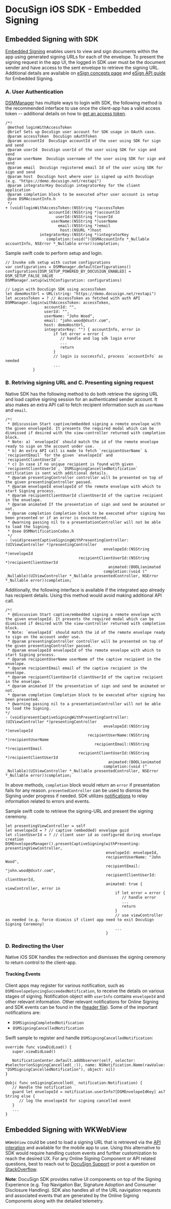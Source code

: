 
# DocuSign iOS SDK - Embedded Signing

## Embedded Signing with SDK

[Embedded Signing](https://developers.docusign.com/docs/esign-rest-api/esign101/concepts/embedding/) enables users to view and sign documents within the app using generated signing URLs for each of the envelope. To present the signing request in the app UI, the logged in SDK user must be the document sender and have access to the sent envelope to retrieve the signing URL. Additional details are available on [eSign concepts page](https://developers.docusign.com/docs/esign-rest-api/esign101/concepts/embedding/) and [eSign API guide](https://developers.docusign.com/docs/esign-rest-api/how-to/request-signature-in-app-embedded/) for Embedded Signing. 

### A. User Authentication 

[DSMManager](https://github.com/docusign/native-ios-sdk/blob/master/DocuSignSDK.framework/Headers/DSMManager.h) has multiple ways to login with SDK, the following method is the recommended interface to use once the client-app has a valid access token -- additional details on how to [get an access token](https://developers.docusign.com/platform/auth).

```
/*!
 @method loginWithAccessToken
 @brief Sets up DocuSign user account for SDK usage in OAuth case.
 @param accessToken  DocuSign oAuthToken
 @param accountId  DocuSign accountId of the user using SDK for sign and send
 @param userId  DocuSign userId of the user using SDK for sign and send
 @param userName  DocuSign username of the user using SDK for sign and send
 @param email  DocuSign registered email Id of the user using SDK for sign and send
 @param host  DocuSign host where user is signed up with DocuSign (e.g. "https://demo.docusign.net/restapi")
 @param integratorKey DocuSign integratorKey for the client application
 @param completion block to be executed after user account is setup
 @see DSMAccountInfo.h
 */
+ (void)loginWithAccessToken:(NSString *)accessToken
                   accountId:(NSString *)accountId
                      userId:(NSString *)userId
                    userName:(NSString *)userName
                       email:(NSString *)email
                        host:(NSURL *)host
               integratorKey:(NSString *)integratorKey
                  completion:(void(^)(DSMAccountInfo *_Nullable accountInfo, NSError *_Nullable error))completion;
```

Sample swift code to perform setup and login.

```
// Invoke sdk setup with custom configurations
var configurations = DSMManager.defaultConfigurations()
configurations[DSM_SETUP_POWERED_BY_DOCUSIGN_ENABLED] = DSM_SETUP_FALSE_VALUE
DSMManager.setup(withConfiguration: configurations)

// Login with DocuSign SDK using accessToken
let demoHostUrl = URL(string: "https://demo.docusign.net/restapi")
let accessToken = ? // AccessToken as fetched with auth API 
DSMManager.login(withAccessToken: accessToken, 
                 accountId: "", 
                 userId: "", 
                 userName: "John Wood", 
                 email: "john.wood@dsxtr.com", 
                 host: demoHostUrl, 
                 integratorKey: "") { accountInfo, error in
                     if let error = error {
                        // handle and log sdk login error
                        ...
                        return
                     }
                     // login is successful, process `accountInfo` as needed
                     ...
            }
```

### B. Retriving signing URL and C. Presenting signing request 

Native SDK has the following method to do both retrieve the signing URL and load captive signing session for an authenticated sender account. It also makes an extra API call to fetch recipient information such as `userName` and `email`. 

```
/*!
 * @discussion Start captive/embedded signing a remote envelope with the given envelopeId. It presents the required modal which can be dismissed if desired with the view-controller returned with completion block.
 * Note: a) `envelopeId` should match the id of the remote envelope ready to sign on the account under use.
 * b) An extra API call is made to fetch `recipientUserName` & `recipientEmail` for the given `envelopeId` and `recipientClientUserId`.
 * c) In case if no unique recipient is found with given `recipientClientUserId`, `DSMSigningCancelledNotification` notification is sent with additional details.
 * @param presentingController controller will be presented on top of the given presentingController passed.
 * @param envelopeId envelopeId of the remote envelope with which to start Signing process.
 * @param recipientClientUserId clientUserId of the captive recipient in the envelope.
 * @param animated If the presentation of sign and send be animated or not.
 * @param completion Completion block to be executed after signing has been presented or if an error is encountered.
 * @warning passing nil to a presentationController will not be able to load the Signing.
 * @see DSMNotificationCodes.h
 */
- (void)presentCaptiveSigningWithPresentingController:(UIViewController *)presentingController
                                           envelopeId:(NSString *)envelopeId
                                recipientClientUserId:(NSString *)recipientClientUserId
                                             animated:(BOOL)animated
                                           completion:(void (^ _Nullable)(UIViewController *_Nullable presentedController, NSError *_Nullable error))completion;
```

Additionally, the following interface is available if the integrated app already has recipient details. Using this method would avoid making additional API call.

```
/*!
 * @discussion Start captive/embedded signing a remote envelope with the given envelopeId. It presents the required modal which can be dismissed if desired with the view-controller returned with completion block.
 * Note: `envelopeId` should match the id of the remote envelope ready to sign on the account under use.
 * @param presentingController controller will be presented on top of the given presentingController passed.
 * @param envelopeId envelopeId of the remote envelope with which to start Signing process.
 * @param recipientUserName userName of the captive recipient in the envelope.
 * @param recipientEmail email of the captive recipient in the envelope.
 * @param recipientClientUserId clientUserId of the captive recipient in the envelope.
 * @param animated If the presentation of sign and send be animated or not.
 * @param completion Completion block to be executed after signing has been presented.
 * @warning passing nil to a presentationController will not be able to load the Signing.
*/
- (void)presentCaptiveSigningWithPresentingController:(UIViewController *)presentingController
                                           envelopeId:(NSString *)envelopeId
                                    recipientUserName:(NSString *)recipientUserName
                                       recipientEmail:(NSString *)recipientEmail
                                recipientClientUserId:(NSString *)recipientClientUserId
                                             animated:(BOOL)animated
                                           completion:(void (^ _Nullable)(UIViewController *_Nullable presentedController, NSError *_Nullable error))completion;
```

In above methods, `completion` block would return an `error` if presentation fails for any reason. `presentedController` can be used to dismiss the Signing under progress if needed. SDK utilizes [notifications](https://github.com/docusign/native-ios-sdk/blob/master/DocuSignSDK.framework/Headers/DSMNotificationCodes.h) to relay information related to errors and events. 

Sample swift code to retrieve the signing-URL and present the signing ceremony.

```
let presentingViewController = self
let envelopeId = ? // captive (embedded) envelope guid
let clientUserId = ? // client user id as configured during envelope creation
DSMEnvelopesManager().presentCaptiveSigning(withPresenting: presentingViewController,
                                            envelopeId: envelopeId,
                                            recipientUserName: "John Wood",
                                            recipientEmail: "john.wood@dsxtr.com",
                                            recipientClientUserId: clientUserId,
                                            animated: true { viewController, error in
                                                if let error = error {
                                                   // handle error
                                                   ...
                                                   return
                                                }
                                                // use viewController as needed (e.g. force dismiss if client app need to exit DocuSign Signing Ceremony)
                                                ...
                                            }
```

### D. Redirecting the User

Native iOS SDK handles the redirection and dismisses the signing ceremony to return control to the client-app.

#### **Tracking Events**

Client apps may register for various notification, such as `DSMEnvelopeSyncingSucceededNotification`, to receive the details on various stages of signing. Notification object with `userInfo` contains `envelopeId` and other relevant information. Other relevant notifications for Online Signing and SDK events can be found in the ([header file](https://github.com/docusign/native-ios-sdk/blob/master/DocuSignSDK.framework/Headers/DSMNotificationCodes.h)). Some of the important notifications are:
- `DSMSigningCompletedNotification`
- `DSMSigningCancelledNotification`

Swift sample to register and handle `DSMSigningCancelledNotification`:

```      
override func viewDidLoad() {
   super.viewDidLoad()

   NotificationCenter.default.addObserver(self, selector: #selector(onSigningCancelled(_:)), name: NSNotification.Name(rawValue: "DSMSigningCancelledNotification"), object: nil)        
}

@objc func onSigningCancelled(_ notification:Notification) {
   // Handle the notification
   guard let envelopeId = notification.userInfo?[DSMEnvelopeIdKey] as? String else {
      // log the envelopeId for signing cancelled event
   }
   ...
}
```

## Embedded Signing with WKWebView

`WKWebView` could be used to load a signing URL that is retrieved via the [API interation](https://developers.docusign.com/docs/esign-rest-api/how-to/request-signature-in-app-embedded/) and available for the mobile app to use. Using this alternative to SDK would require handling custom events and further customization to reach the desired UX. For any Online Signing Component or API related questions, best to reach out to [DocuSign Support](https://support.docusign.com/contactSupport) or post a question on [StackOverflow](https://stackoverflow.com/questions/tagged/docusignapi).

**Note**: DocuSign SDK provides native UI components on top of the Signing Experience (e.g. Top Navigation Bar, Signature Adoption and Consumer Disclosure Handling). SDK also handles all of the URL navigation requests and associated events that are generated by the Online Signing Components along with the detailed telemetry.
